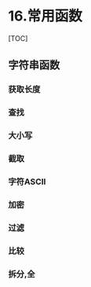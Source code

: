 # 16.常用函数
[TOC]

## 字符串函数
### 获取长度

### 查找

### 大小写

### 截取

### 字符ASCII

### 加密

### 过滤

### 比较

### 拆分,全